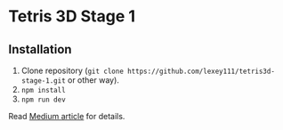 # Tetris 3D Stage 1

## Installation

1. Clone repository (`git clone https://github.com/lexey111/tetris3d-stage-1.git` or other way).
2. `npm install`
3. `npm run dev`


Read [Medium article](https://lexeykoshkin.medium.com/creating-a-3d-tetris-game-for-dummies-like-me-ii-ccd67e588dd2) for details.
